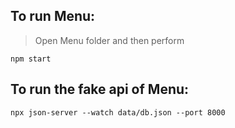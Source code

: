 ## To run Menu:

> Open Menu folder and then perform

```
npm start

```

## To run the fake api of Menu:

```
npx json-server --watch data/db.json --port 8000

```

